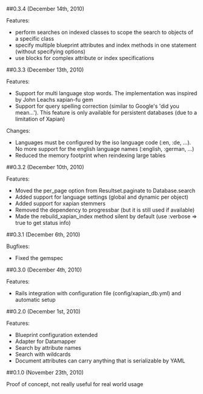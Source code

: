 ##0.3.4 (December 14th, 2010)

Features:

  - perform searches on indexed classes to scope the search to objects of a specific class
  - specify multiple blueprint attributes and index methods in one statement (without specifying options)
  - use blocks for complex attribute or index specifications

##0.3.3 (December 13th, 2010)

Features:

  - Support for multi language stop words. The implementation was inspired by John Leachs xapian-fu gem
  - Support for query spelling correction (similar to Google's 'did you mean...'). This feature is only
    available for persistent databases (due to a limitation of Xapian)

Changes:

  - Languages must be configured by the iso language code (:en, :de, ...). No more support for the english
    language names (:english, :german, ...)
  - Reduced the memory footprint when reindexing large tables

##0.3.2 (December 10th, 2010)

Features:

  - Moved the per_page option from Resultset.paginate to Database.search
  - Added support for language settings (global and dynamic per object)
  - Added support for xapian stemmers
  - Removed the dependency to progressbar (but it is still used if available)
  - Made the rebuild_xapian_index method silent by default (use :verbose => true to get status info)

##0.3.1 (December 6th, 2010)

Bugfixes:

  - Fixed the gemspec

##0.3.0 (December 4th, 2010)

Features:

  - Rails integration with configuration file (config/xapian_db.yml) and automatic setup

##0.2.0 (December 1st, 2010)

Features:

  - Blueprint configuration extended
  - Adapter for Datamapper
  - Search by attribute names
  - Search with wildcards
  - Document attributes can carry anything that is serializable by YAML

##0.1.0 (November 23th, 2010)

Proof of concept, not really useful for real world usage
